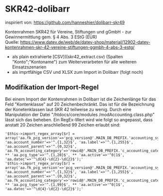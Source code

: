 # SKR42-dolibarr

inspiriert von: https://github.com/hanneshier/dolibarr-skr49

Kontenrahmen SKR42 für Vereine, Stiftungen und gGmbH - zur Gewinnermittlung gem. § 4 Abs. 3 EStG (EÜR)\
Quelle: https://www.datev.de/web/de/datev-shop/material/12902-datev-kontenrahmen-skr-42-vereine-stiftungen-ggmbh-4-abs-3-estg/

- als plain extrahierte [CSV]((skr42_extract.csv) (Spalten "Konto";"Kontoname") zum Weiterverarbeten für alle weiteren Einsatzszenarien
- als imprtfähige CSV und XLSX zum Import in Dolibarr (folgt noch)

## Modifikation der Import-Regel

Bei einem Import der Kontenrahmen in Dolibarr ist die Zeichenlänge für das Feld "Kontenklasse" auf 20 Zeichenbechränkt. Das ist für die Bezeichnung der Konetenklassen laut SKR 42 teilweise zu wenig. Durch eine Manipulation der Datei "/htdocs/core/modules
/modAccounting.class.php" lässt sich das beheben. Ein RegEx-Wert wird wie folgt so angepasst, dass anstatt 20 Zeichen anschließend 99 Zeichen erlaubt sind:

	'$this->import_regex_array[$r] = array('aa.fk_pcg_version'=>'pcg_version@'.MAIN_DB_PREFIX.'accounting_system', 'aa.account_number'=>'^.{1,32}$', 'aa.label'=>'^.{1,255}$', 'aa.account_parent'=>'^.{0,32}$', 'aa.fk_accounting_category'=>'rowid@'.MAIN_DB_PREFIX.'c_accounting_category', ** 'aa.pcg_type'=>'^.{1,20}$', ** 'aa.active'=>'^0|1$', 'aa.datec'=>'^\d{4}-\d{2}-\d{2}$');'
    '$this->import_regex_array[$r] = array('aa.fk_pcg_version'=>'pcg_version@'.MAIN_DB_PREFIX.'accounting_system', 'aa.account_number'=>'^.{1,32}$', 'aa.label'=>'^.{1,255}$', 'aa.account_parent'=>'^.{0,32}$', 'aa.fk_accounting_category'=>'rowid@'.MAIN_DB_PREFIX.'c_accounting_category', ** 'aa.pcg_type'=>'^.{1,99}$', ** 'aa.active'=>'^0|1$', 'aa.datec'=>'^\d{4}-\d{2}-\d{2}$');'

